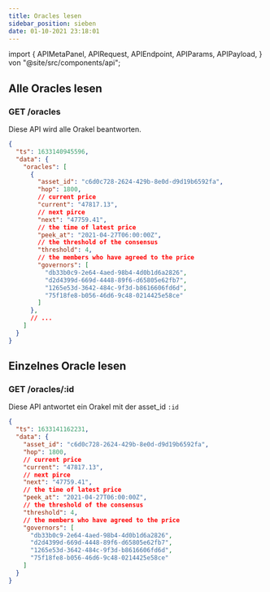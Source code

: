 ```yaml
---
title: Oracles lesen
sidebar_position: sieben
date: 01-10-2021 23:18:01
---
```


import { APIMetaPanel, APIRequest, APIEndpoint, APIParams, APIPayload, } von "@site/src/components/api";

## Alle Oracles lesen

### GET /oracles

Diese API wird alle Orakel beantworten.

<APIEndpoint base="https://leaf-api.pando.im/api" url="/oracles" />

<APIMetaPanel />

<APIRequest title="Alle Orakel lesen" method="GET" isPublic base="https://leaf-api.pando.im/api" url='/oracles' />

```json title="Response"
{
  "ts": 1633140945596,
  "data": {
    "oracles": [
      {
        "asset_id": "c6d0c728-2624-429b-8e0d-d9d19b6592fa",
        "hop": 1800,
        // current price
        "current": "47817.13",
        // next pirce
        "next": "47759.41",
        // the time of latest price
        "peek_at": "2021-04-27T06:00:00Z",
        // the threshold of the consensus
        "threshold": 4,
        // the members who have agreed to the price
        "governors": [
          "db33b0c9-2e64-4aed-98b4-4d0b1d6a2826",
          "d2d4399d-669d-4448-89f6-d65805e62fb7",
          "1265e53d-3642-484c-9f3d-b8616606fd6d",
          "75f18fe8-b056-46d6-9c48-0214425e58ce"
        ]
      },
      // ...
    ]
  }
}
```

## Einzelnes Oracle lesen

### GET /oracles/:id

Diese API antwortet ein Orakel mit der asset_id `:id`

<APIEndpoint base="https://leaf-api.pando.im/api" url="/oracles/:id" />

<APIMetaPanel />

<APIParams p-id="the asset id" p-id-required="{true}" />

<APIRequest title="Ein Orakel lesen" method="GET" isPublic base="https://leaf-api.pando.im/api" url='/oracles/c6d0c728-2624-429b-8e0d-d9d19b6592fa' />

```json title="Response"
{
  "ts": 1633141162231,
  "data": {
    "asset_id": "c6d0c728-2624-429b-8e0d-d9d19b6592fa",
    "hop": 1800,
    // current price
    "current": "47817.13",
    // next pirce
    "next": "47759.41",
    // the time of latest price
    "peek_at": "2021-04-27T06:00:00Z",
    // the threshold of the consensus
    "threshold": 4,
    // the members who have agreed to the price
    "governors": [
      "db33b0c9-2e64-4aed-98b4-4d0b1d6a2826",
      "d2d4399d-669d-4448-89f6-d65805e62fb7",
      "1265e53d-3642-484c-9f3d-b8616606fd6d",
      "75f18fe8-b056-46d6-9c48-0214425e58ce"
    ]
  }
}
```
